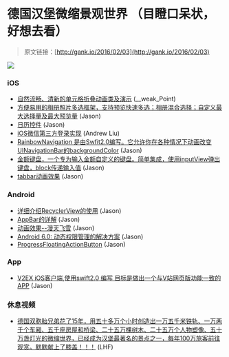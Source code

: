# 德国汉堡微缩景观世界 （目瞪口呆状，好想去看）

> 原文链接：[http://gank.io/2016/02/03](http://gank.io/2016/02/03)

![](http://ww2.sinaimg.cn/large/7a8aed7bgw1f0k6706308j20vg18gqfl.jpg)

### iOS

* [自然流畅、清新的单元格折叠动画类及演示](https://github.com/Ramotion/folding) (__weak_Point)
* [方便易用的相册照片多选框架，支持预览快速多选；相册混合选择；自定义最大选择量及最大预览量](https://github.com/longitachi/ZLPhotoBrowser) (Jason)
* [日历控件](https://github.com/WenchaoIOS/FSCalendar) (Jason)
* [iOS微信第三方登录实现](http://www.jianshu.com/p/0c3df308bcb3?hmsr=toutiao.io&amp) (Andrew Liu)
* [RainbowNavigation 是由Swfit2.0编写。它允许你在各种情况下动画改变UINavigationBar的backgroundColor](https://github.com/DanisFabric/RainbowNavigation) (Jason)
* [金额键盘，一个专为输入金额自定义的键盘。简单集成，使用inputView弹出键盘，block传递输入值](https://github.com/coderYeYu/AmountKeyboard) (Jason)
* [tabbar动画效果](https://github.com/Ramotion/animated) (Jason)

### Android

* [详细介绍RecyclerView的使用](http://enoent.fr/blog/2015/01/18/recyclerview) (Jason)
* [AppBar的详解](https://github.com/SpikeKing/TestAppBar) (Jason)
* [动画效果--漫天飞雪](http://www.jianshu.com/p/54daee8ae2a9) (Jason)
* [Android 6.0: 动态权限管理的解决方案](http://www.jianshu.com/p/dbe4d37731e6) (Jason)
* [ProgressFloatingActionButton](https://github.com/dmallcott/ProgressFloatingActionButton) (Jason)

### App

* [V2EX iOS客户端,使用swift2.0 编写 目标是做出一个与V站网页版功能一致的APP](https://github.com/Finb/V2ex) (Jason)

### 休息视频

* [德国双胞胎兄弟花了15年，用五十多万个小时创造出一万五千米铁轨、一万两千个车厢、五千座房屋和桥梁、二十五万棵树木、二十五万个人物塑像、五十万盏灯光的微缩世界，已经成为汉堡最著名的景点之一，每年100万旅客前往观赏。默默献上了膝盖！！！](http://www.miaopai.com/show/AzgF2ozXETcmMqkGReyvmA__.htm) (LHF)

